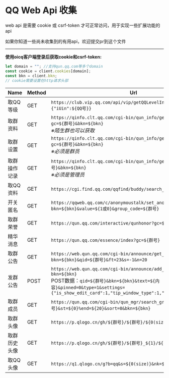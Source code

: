 # QQ Web Api 收集

web api 是需要 cookie 或 csrf-token 才可正常访问，用于实现一些扩展功能的 api

如果你知道一些尚未收集到的有用api，欢迎提交pr到这个文件

----

**使用oicq客户端登录后获取cookie和csrf-token:**

```js
let domain = ""; //支持qun.qq.com等多个domain
const cookie = client.cookies[domain];
const bkn = client.bkn;
// cookie需要设置在http请求头部
```

|Name|Method|Url|Cookie|Domain|
|-|-|-|-|-|
|取QQ等级|GET|`https://club.vip.qq.com/api/vip/getQQLevelInfo?requestBody={"iUin":${QQ号}}`|YES|`vip.qq.com`
|取群资料|GET|`https://qinfo.clt.qq.com/cgi-bin/qun_info/get_group_info_all?gc=${群号}&bkn=${bkn}`<br>*※陌生群也可以获取*|YES|空
|取群设置|GET|`https://qinfo.clt.qq.com/cgi-bin/qun_info/get_group_setting_v2?gc=${群号}&bkn=${bkn}`<br>*※必须是群员*|YES|空
|取群操作记录|GET|`https://qinfo.clt.qq.com/cgi-bin/qun_info/get_sys_msg?gc=${群号}&bkn=${bkn}`<br>*※必须是管理员*|YES|空
|取QQ资料|GET|`https://cgi.find.qq.com/qqfind/buddy/search_v3?keyword=${QQ号}`|YES|空
|开关匿名|GET|`https://qqweb.qq.com/c/anonymoustalk/set_anony_switch?bkn=${bkn}&value=${1或0}&group_code=${群号}`|YES|`qqweb.qq.com`
|取群荣誉|GET|`https://qun.qq.com/interactive/qunhonor?gc=${群号}`|YES|`qun.qq.com`
|精华消息|GET|`https://qun.qq.com/essence/index?gc=${群号}`|YES|`qun.qq.com`
|取群公告|GET|`https://web.qun.qq.com/cgi-bin/announce/get_t_list?bkn=${bkn}&qid=${群号}&ft=23&s=-1&n=20`|YES|`qun.qq.com`|
|发群公告|POST|`https://web.qun.qq.com/cgi-bin/announce/add_qun_notice?bkn=${bkn}`<br>POST数据：`qid=${群号}&bkn=${bkn}&text=${内容}&pinned=0&type=1&settings={"is_show_edit_card":1,"tip_window_type":1,"confirm_required":1}`|YES|`qun.qq.com`
|取群成员|GET|`https://qun.qq.com/cgi-bin/qun_mgr/search_group_members?gc=${群号}&st=${0}%end=${20}&sort=0&bkn=${bkn}`|YES|`qun.qq.com`|
|取群头像|GET|`https://p.qlogo.cn/gh/${群号}/${群号}/${0(size)}`|NO||
|取群历史头像|GET|`https://p.qlogo.cn/gh/${群号}/${群号}_${1}/${0(size)}`|NO||
|取QQ头像|GET|`https://q1.qlogo.cn/g?b=qq&s=${0(size)}&nk=${QQ号}`|NO||

